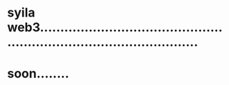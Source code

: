 # syila web3............................................................................................
# soon........
